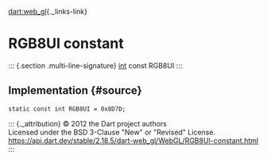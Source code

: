 [dart:web\_gl](../../dart-web_gl/dart-web_gl-library){._links-link}

RGB8UI constant
===============

::: {.section .multi-line-signature}
[int](../../dart-core/int-class) const RGB8UI
:::

Implementation {#source}
--------------

``` {.language-dart data-language="dart"}
static const int RGB8UI = 0x8D7D;
```

::: {._attribution}
© 2012 the Dart project authors\
Licensed under the BSD 3-Clause \"New\" or \"Revised\" License.\
<https://api.dart.dev/stable/2.18.5/dart-web_gl/WebGL/RGB8UI-constant.html>
:::
